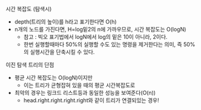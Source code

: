 시간 복잡도 (탐색시) 
- depth(트리의 높이)를 h라고 표기한다면 O(h)
- n개의 노드를 가진다면, H=log밑2의 n에 가까우므로, 시간 복잡도는 O(logN)
    - 참고 : 빅오 표기법에서 logN에서 log의 밑은 10이 아니라, 2이다.
    - 한번 실행할때마다 50%의 실행할 수도 있는 명령을 제거한다는 의미, 즉 50%의 실행시간을 단축시킬 수 있다.


이진 탐색 트리의 단점
- 평균 시간 복잡도는 O(logN)이지만
    - 이는 트리가 균형잡혀 있을 때의 평균 시간복잡도로
- 최악의 경우는 링크드 리스트등과 동일한 성능을 보여준다(O(n))
    - head.right.right.right.right와 같이 트리가 연결되있는 경우!
